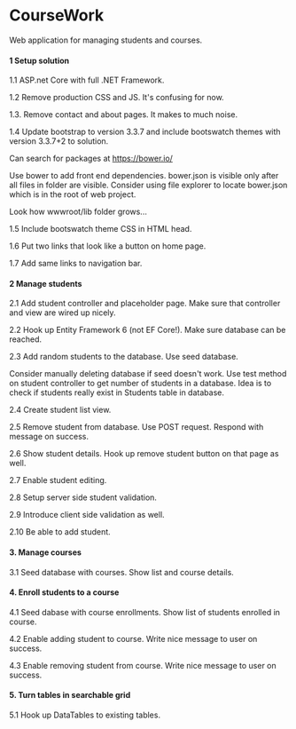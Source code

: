 # CourseWork
Web application for managing students and courses.

#### 1 Setup solution
1.1 ASP.net Core with full .NET Framework.

1.2 Remove production CSS and JS. It's confusing for now.

1.3. Remove contact and about pages. It makes to much noise.

1.4 Update bootstrap to version 3.3.7 and include bootswatch themes with version 3.3.7+2 to solution. 

Can search for packages at https://bower.io/

Use bower to add front end dependencies.
bower.json is visible only after all files in folder are visible. Consider using file explorer to locate bower.json which is in the root of web project.

Look how wwwroot/lib folder grows...

1.5 Include bootswatch theme CSS in HTML head.

1.6 Put two links that look like a button on home page.

1.7 Add same links to navigation bar.



#### 2 Manage students

2.1 Add student controller and placeholder page. Make sure that controller and view are wired up nicely.

2.2 Hook up Entity Framework 6 (not EF Core!). Make sure database can be reached.

2.3 Add random students to the database. Use seed database.

Consider manually deleting database if seed doesn't work.
Use test method on student controller to get number of students in a database. Idea is to check if students really exist in Students table in database.

2.4 Create student list view.

2.5 Remove student from database. Use POST request. Respond with message on success.

2.6 Show student details. Hook up remove student button on that page as well.

2.7 Enable student editing.

2.8 Setup server side student validation.

2.9 Introduce client side validation as well.

2.10 Be able to add student.


#### 3. Manage courses

3.1 Seed database with courses. Show list and course details.



#### 4. Enroll students to a course

4.1 Seed dabase with course enrollments. Show list of students enrolled in course.

4.2 Enable adding student to course. Write nice message to user on success.

4.3 Enable removing student from course. Write nice message to user on success.


#### 5. Turn tables in searchable grid

5.1 Hook up DataTables to existing tables.

